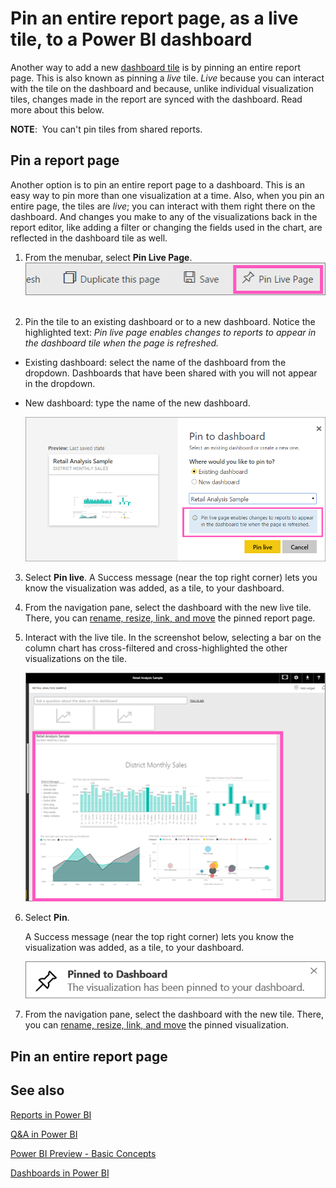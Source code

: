 ﻿<properties
   pageTitle="Pin an entire report page to a Power BI dashboard "
   description="Pin an entire live report page to a Power BI dashboard from a report."
   services="powerbi"
   documentationCenter=""
   authors="mihart"
   manager="mblythe"
   editor=""
   tags=""/>

<tags
   ms.service="powerbi"
   ms.devlang="NA"
   ms.topic="article"
   ms.tgt_pltfrm="NA"
   ms.workload="powerbi"
   ms.date="01/28/2016"
   ms.author="mihart"/>

# Pin an entire report page, as a live tile, to a Power BI dashboard

﻿Another way to add a new [dashboard tile](powerbi-service-dashboard-tiles.md) is by pinning an entire report page.  This is also known as pinning a *live* tile.  *Live* because you can interact with the tile on the dashboard and because, unlike individual visualization tiles, changes made in the report are synced with the dashboard. Read more about this below.

**NOTE**:  You can't pin tiles from shared reports.

## Pin a report page

Another option is to pin an entire report page to a dashboard. This is an easy way to pin more than one visualization at a time.  Also, when you pin an entire page, the tiles are *live*; you can interact with them right there on the dashboard. And changes you make to any of the visualizations back in the report editor, like adding a filter or changing the fields used in the chart, are reflected in the dashboard tile as well.  

1. From  the menubar, select **Pin Live Page**. ![](media/powerbi-service-pin-a-tile-to-a-dashboard-from-a-report/pbi-pin-live-page.png) 

2.  Pin the tile to an existing dashboard or to a new dashboard. Notice the highlighted text: *Pin live page enables changes to reports to appear in the dashboard tile when the page is refreshed.*

-   Existing dashboard: select the name of the dashboard from the dropdown. Dashboards that have been shared with you will not appear in the dropdown.

-   New dashboard: type the name of the new dashboard.

     ![](media/powerbi-service-pin-a-tile-to-a-dashboard-from-a-report/pbi-pin-live-page-dialog.png)

3.  Select **Pin live**. A Success message (near the top right corner) lets you know the visualization was added, as a tile, to your dashboard.

4.  From the navigation pane, select the dashboard with the new live tile. There, you can [rename, resize, link, and move](powerbi-service-edit-a-tile-in-a-dashboard.md) the pinned report page.  

5. Interact with the live tile.  In the screenshot below, selecting a bar on the column chart has cross-filtered and cross-highlighted the other visualizations on the tile.

    ![](media/powerbi-service-pin-a-tile-to-a-dashboard-from-a-report/pbi-live-tile.png)







3.  Select **Pin**.

    A Success message (near the top right corner) lets you know the visualization was added, as a tile, to your dashboard.

    ![](media/powerbi-service-pin-a-tile-to-a-dashboard-from-a-report/pinSuccess.png)

4.  From the navigation pane, select the dashboard with the new tile. There, you can [rename, resize, link, and move](powerbi-service-edit-a-tile-in-a-dashboard.md) the pinned visualization.

## Pin an entire report page


## See also

[Reports in Power BI](powerbi-service-reports.md)

[Q&A in Power BI](powerbi-service-q-and-a.md)

[Power BI Preview - Basic Concepts](powerbi-service-basic-concepts.md)

[Dashboards in Power BI](powerbi-service-dashboards.md)

